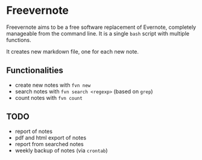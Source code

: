 # Freevernote
Freevernote aims to be a free software replacement of Evernote, completely manageable from the command line. It is a single `bash` script with multiple functions.

It creates new markdown file, one for each new note. 

## Functionalities

- create new notes with `fvn new`
- search notes with `fvn search <regexp>` (based on `grep`) 
- count notes with `fvn count`

## TODO

- report of notes
- pdf and html export of notes
- report from searched notes
- weekly backup of notes (via `crontab`) 

